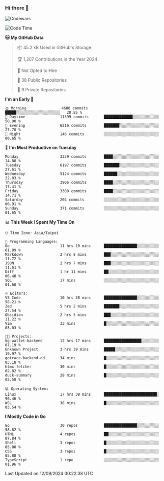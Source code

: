 ### Hi there 👋

![Codewars](https://www.codewars.com/users/omegaatt36/badges/small)

<!--START_SECTION:waka-->
![Code Time](http://img.shields.io/badge/Code%20Time-2%2C753%20hrs%2049%20mins-blue)

**🐱 My GitHub Data** 

> 📦 45.2 kB Used in GitHub's Storage 
 > 
> 🏆 1,207 Contributions in the Year 2024
 > 
> 🚫 Not Opted to Hire
 > 
> 📜 38 Public Repositories 
 > 
> 🔑 9 Private Repositories 
 > 
**I'm an Early 🐤** 

```text
🌞 Morning                4680 commits        █████░░░░░░░░░░░░░░░░░░░░   20.85 % 
🌆 Daytime                11399 commits       █████████████░░░░░░░░░░░░   50.80 % 
🌃 Evening                6216 commits        ███████░░░░░░░░░░░░░░░░░░   27.70 % 
🌙 Night                  146 commits         ░░░░░░░░░░░░░░░░░░░░░░░░░   00.65 % 
```
📅 **I'm Most Productive on Tuesday** 

```text
Monday                   3339 commits        ████░░░░░░░░░░░░░░░░░░░░░   14.88 % 
Tuesday                  6197 commits        ███████░░░░░░░░░░░░░░░░░░   27.61 % 
Wednesday                5124 commits        ██████░░░░░░░░░░░░░░░░░░░   22.83 % 
Thursday                 3906 commits        ████░░░░░░░░░░░░░░░░░░░░░   17.41 % 
Friday                   3300 commits        ████░░░░░░░░░░░░░░░░░░░░░   14.71 % 
Saturday                 204 commits         ░░░░░░░░░░░░░░░░░░░░░░░░░   00.91 % 
Sunday                   371 commits         ░░░░░░░░░░░░░░░░░░░░░░░░░   01.65 % 
```


📊 **This Week I Spent My Time On** 

```text
🕑︎ Time Zone: Asia/Taipei

💬 Programming Languages: 
Go                       11 hrs 19 mins      ███████████████░░░░░░░░░░   61.89 % 
Markdown                 2 hrs 8 mins        ███░░░░░░░░░░░░░░░░░░░░░░   11.72 % 
JSON                     2 hrs 7 mins        ███░░░░░░░░░░░░░░░░░░░░░░   11.61 % 
Diff                     1 hr 11 mins        ██░░░░░░░░░░░░░░░░░░░░░░░   06.48 % 
SQL                      17 mins             ░░░░░░░░░░░░░░░░░░░░░░░░░   01.60 % 

🔥 Editors: 
VS Code                  10 hrs 38 mins      ███████████████░░░░░░░░░░   58.21 % 
Zed                      5 hrs 2 mins        ███████░░░░░░░░░░░░░░░░░░   27.54 % 
Obsidian                 2 hrs 3 mins        ███░░░░░░░░░░░░░░░░░░░░░░   11.22 % 
Vim                      33 mins             █░░░░░░░░░░░░░░░░░░░░░░░░   03.03 % 

🐱‍💻 Projects: 
kg-wallet-backend        12 hrs 17 mins      █████████████████░░░░░░░░   67.19 % 
Unknown Project          3 hrs 39 mins       █████░░░░░░░░░░░░░░░░░░░░   19.97 % 
gotrace-backend-dd       34 mins             █░░░░░░░░░░░░░░░░░░░░░░░░   03.18 % 
htmx-fetcher             30 mins             █░░░░░░░░░░░░░░░░░░░░░░░░   02.82 % 
duck-summary             28 mins             █░░░░░░░░░░░░░░░░░░░░░░░░   02.58 % 

💻 Operating System: 
Linux                    17 hrs 38 mins      ████████████████████████░   96.46 % 
WSL                      38 mins             █░░░░░░░░░░░░░░░░░░░░░░░░   03.54 % 
```

**I Mostly Code in Go** 

```text
Go                       30 repos            ███████████████░░░░░░░░░░   58.82 % 
HTML                     4 repos             ██░░░░░░░░░░░░░░░░░░░░░░░   07.84 % 
Shell                    3 repos             █░░░░░░░░░░░░░░░░░░░░░░░░   05.88 % 
CSS                      3 repos             █░░░░░░░░░░░░░░░░░░░░░░░░   05.88 % 
TypeScript               1 repo              ░░░░░░░░░░░░░░░░░░░░░░░░░   01.96 % 
```




 Last Updated on 12/09/2024 00:22:38 UTC
<!--END_SECTION:waka-->

<!--
**omegaatt36/omegaatt36** is a ✨ _special_ ✨ repository because its `README.md` (this file) appears on your GitHub profile.

Here are some ideas to get you started:

- 🔭 I’m currently working on ...
- 🌱 I’m currently learning ...
- 👯 I’m looking to collaborate on ...
- 🤔 I’m looking for help with ...
- 💬 Ask me about ...
- 📫 How to reach me: ...
- 😄 Pronouns: ...
- ⚡ Fun fact: ...
-->
